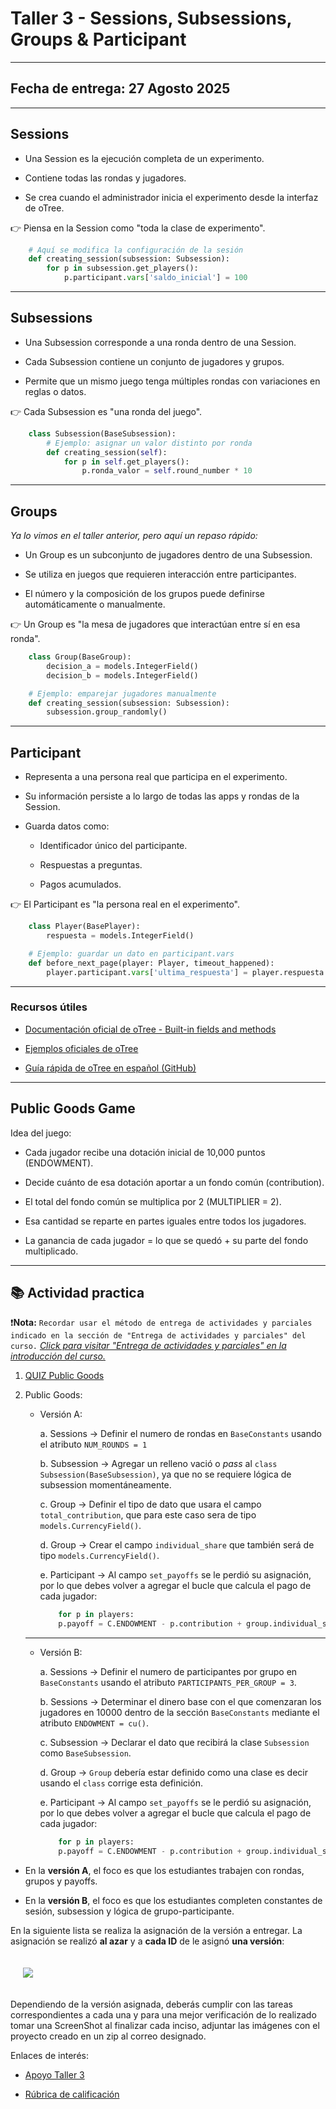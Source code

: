 # Taller 3 - Sessions, Subsessions, Groups & Participant
---
## Fecha de entrega: 27 Agosto 2025
---

## Sessions

- Una Session es la ejecución completa de un experimento.

- Contiene todas las rondas y jugadores.

- Se crea cuando el administrador inicia el experimento desde la interfaz de oTree.

👉 Piensa en la Session como "toda la clase de experimento".

```python
    # Aquí se modifica la configuración de la sesión
    def creating_session(subsession: Subsession):
        for p in subsession.get_players():
            p.participant.vars['saldo_inicial'] = 100
```

---

## Subsessions

- Una Subsession corresponde a una ronda dentro de una Session.

- Cada Subsession contiene un conjunto de jugadores y grupos.

- Permite que un mismo juego tenga múltiples rondas con variaciones en reglas o datos.

👉 Cada Subsession es "una ronda del juego".

```python
    class Subsession(BaseSubsession):
        # Ejemplo: asignar un valor distinto por ronda
        def creating_session(self):
            for p in self.get_players():
                p.ronda_valor = self.round_number * 10
```

---

## Groups

*Ya lo vimos en el taller anterior, pero aquí un repaso rápido:*

- Un Group es un subconjunto de jugadores dentro de una Subsession.

- Se utiliza en juegos que requieren interacción entre participantes.

- El número y la composición de los grupos puede definirse automáticamente o manualmente.

👉 Un Group es "la mesa de jugadores que interactúan entre sí en esa ronda".

```python
    class Group(BaseGroup):
        decision_a = models.IntegerField()
        decision_b = models.IntegerField()

    # Ejemplo: emparejar jugadores manualmente
    def creating_session(subsession: Subsession):
        subsession.group_randomly()
```

---

## Participant

- Representa a una persona real que participa en el experimento.

- Su información persiste a lo largo de todas las apps y rondas de la Session.

- Guarda datos como:

    - Identificador único del participante.

    - Respuestas a preguntas.

    - Pagos acumulados.

👉 El Participant es "la persona real en el experimento".

```python
    class Player(BasePlayer):
        respuesta = models.IntegerField()

    # Ejemplo: guardar un dato en participant.vars
    def before_next_page(player: Player, timeout_happened):
        player.participant.vars['ultima_respuesta'] = player.respuesta
```

---

### Recursos útiles

- [Documentación oficial de oTree - Built-in fields and methods](https://otree.readthedocs.io/en/latest/models.html#built-in-fields-and-methods)

- [Ejemplos oficiales de oTree](https://www.otreehub.com/)

- [Guía rápida de oTree en español (GitHub)](https://github.com/otree-org/otree)

---

## Public Goods Game

Idea del juego:

- Cada jugador recibe una dotación inicial de 10,000 puntos (ENDOWMENT).

- Decide cuánto de esa dotación aportar a un fondo común (contribution).

- El total del fondo común se multiplica por 2 (MULTIPLIER = 2).

- Esa cantidad se reparte en partes iguales entre todos los jugadores.

- La ganancia de cada jugador = lo que se quedó + su parte del fondo multiplicado.


---

## 📚 Actividad practica 


❗**Nota:** `Recordar usar el método de entrega de actividades y parciales indicado en la sección de "Entrega de actividades y parciales" del curso.` *[Click para visitar "Entrega de actividades y parciales" en la introducción del curso.](../../README.md)*

1. [QUIZ Public Goods](https://forms.gle/vg27XE6yDfaSCZcv8)

2. Public Goods:

    - Versión A:

        a. Sessions -> Definir el numero de rondas en `BaseConstants` usando el atributo `NUM_ROUNDS = 1`

        b. Subsession -> Agregar un relleno vació o *pass* al `class Subsession(BaseSubsession)`, ya que no se requiere lógica de subsession momentáneamente.

        c. Group -> Definir el tipo de dato que usara el campo `total_contribution`, que para este caso sera de tipo `models.CurrencyField()`.

        d. Group -> Crear el campo `individual_share` que también será de tipo `models.CurrencyField()`.

        e. Participant -> Al campo `set_payoffs` se le perdió su asignación, por lo que debes volver a agregar el bucle que calcula el pago de cada jugador:
        ```python
            for p in players:
            p.payoff = C.ENDOWMENT - p.contribution + group.individual_share
        ```

    ---

    - Versión B:

        a. Sessions -> Definir el numero de participantes por grupo en `BaseConstants` usando el atributo `PARTICIPANTS_PER_GROUP = 3`.

        b. Sessions -> Determinar el dinero base con el que comenzaran los jugadores en 10000 dentro de la sección `BaseConstants` mediante el atributo `ENDOWMENT = cu()`.

        c. Subsession -> Declarar el dato que recibirá la clase `Subsession` como `BaseSubsession`.

        d. Group -> `Group` debería estar definido como una clase es decir usando el `class` corrige esta definición.

        e. Participant -> Al campo `set_payoffs` se le perdió su asignación, por lo que debes volver a agregar el bucle que calcula el pago de cada jugador:
        ```python
            for p in players:
            p.payoff = C.ENDOWMENT - p.contribution + group.individual_share
        ```

- En la **versión A**, el foco es que los estudiantes trabajen con rondas, grupos y payoffs.

- En la **versión B**, el foco es que los estudiantes completen constantes de sesión, subsession y lógica de grupo-participante.


En la siguiente lista se realiza la asignación de la versión a entregar. La asignación se realizó **al azar** y a **cada ID** de le asignó **una versión**: 

<img src="../../imgs/3/Lista Taller 3.png" style="margin: 20px;">

Dependiendo de la versión asignada, deberás cumplir con las tareas correspondientes a cada una y para una mejor verificación de lo realizado tomar una ScreenShot al finalizar cada inciso, adjuntar las imágenes con el proyecto creado en un zip al correo designado.

Enlaces de interés:

- [Apoyo Taller 3]()

- [Rúbrica de calificación](Rubrica_Taller_PublicGoods.pdf)
